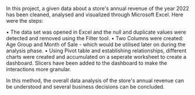 In this project, a given data about a store's annual revenue of the year 2022 has been cleaned, analysed and visualized through Microsoft Excel. Here were the steps:

• The data set was opened in Excel and the null and duplicate values were detected and removed using the Filter tool.
• Two Columns were created: Age Group and Month of Sale - which would be utilised later on during the analysis phase.
• Using Pivot table and establishing relationships, different charts were created and accumulated on a seperate worksheet to create a dashboard. Slicers have been added to the dashboard to make the interactions more granular.

In this method, the overall data analysis of the store's annual revenue can be understood and several business decisions can be concluded.
